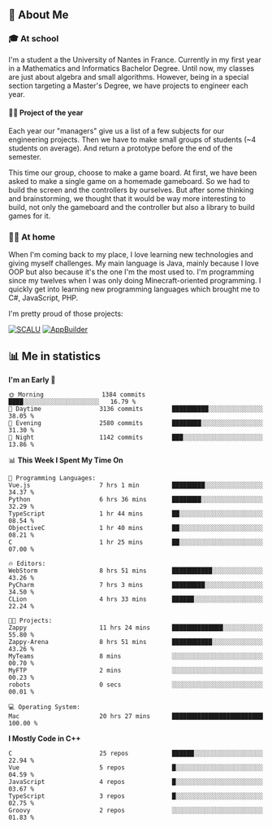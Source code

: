 ## 👀 About Me

### 🎓 At school

I'm a student a the University of Nantes in France. Currently in my first year in a Mathematics and Informatics Bachelor Degree. Until now, my classes are just about algebra and small algorithms. However, being in a special section targeting a Master's Degree, we have projects to engineer each year. 

#### 🔧🔬 Project of the year

Each year our "managers" give us a list of a few subjects for our engineering projects. Then we have to make small groups of students (~4 students on average). And return a prototype before the end of the semester.

This time our group, choose to make a game board. At first, we have been asked to make a single game on a homemade gameboard. So we had to build the screen and the controllers by ourselves. 
But after some thinking and brainstorming, we thought that it would be way more interesting to build, not only the gameboard and the controller but also a library to build games for it.

### 👨‍💻 At home

When I'm coming back to my place, I love learning new technologies and giving myself challenges. My main language is Java, mainly because I love OOP but also because it's the one I'm the most used to. I'm programming since my twelves when I was only doing Minecraft-oriented programming.  I quickly get into learning new programming languages which brought me to C#, JavaScript, PHP. 

I'm pretty proud of those projects:

[![SCALU](https://github-readme-stats.vercel.app/api/pin?username=renardfute&repo=SCALU)](https://github.com/renardfute/scalu)
[![AppBuilder](https://github-readme-stats.vercel.app/api/pin?username=pulsedev2&repo=AppBuilder)](https://github.com/pulsedev2/AppBuilder)

## 📊 Me in statistics
<!--START_SECTION:waka-->
**I'm an Early 🐤** 

```text
🌞 Morning                1384 commits        ████░░░░░░░░░░░░░░░░░░░░░   16.79 % 
🌆 Daytime                3136 commits        ██████████░░░░░░░░░░░░░░░   38.05 % 
🌃 Evening                2580 commits        ████████░░░░░░░░░░░░░░░░░   31.30 % 
🌙 Night                  1142 commits        ███░░░░░░░░░░░░░░░░░░░░░░   13.86 % 
```


📊 **This Week I Spent My Time On** 

```text
💬 Programming Languages: 
Vue.js                   7 hrs 1 min         █████████░░░░░░░░░░░░░░░░   34.37 % 
Python                   6 hrs 36 mins       ████████░░░░░░░░░░░░░░░░░   32.29 % 
TypeScript               1 hr 44 mins        ██░░░░░░░░░░░░░░░░░░░░░░░   08.54 % 
ObjectiveC               1 hr 40 mins        ██░░░░░░░░░░░░░░░░░░░░░░░   08.21 % 
C                        1 hr 25 mins        ██░░░░░░░░░░░░░░░░░░░░░░░   07.00 % 

🔥 Editors: 
WebStorm                 8 hrs 51 mins       ███████████░░░░░░░░░░░░░░   43.26 % 
PyCharm                  7 hrs 3 mins        █████████░░░░░░░░░░░░░░░░   34.50 % 
CLion                    4 hrs 33 mins       ██████░░░░░░░░░░░░░░░░░░░   22.24 % 

🐱‍💻 Projects: 
Zappy                    11 hrs 24 mins      ██████████████░░░░░░░░░░░   55.80 % 
Zappy-Arena              8 hrs 51 mins       ███████████░░░░░░░░░░░░░░   43.26 % 
MyTeams                  8 mins              ░░░░░░░░░░░░░░░░░░░░░░░░░   00.70 % 
MyFTP                    2 mins              ░░░░░░░░░░░░░░░░░░░░░░░░░   00.23 % 
robots                   0 secs              ░░░░░░░░░░░░░░░░░░░░░░░░░   00.01 % 

💻 Operating System: 
Mac                      20 hrs 27 mins      █████████████████████████   100.00 % 
```

**I Mostly Code in C++** 

```text
C                        25 repos            ██████░░░░░░░░░░░░░░░░░░░   22.94 % 
Vue                      5 repos             █░░░░░░░░░░░░░░░░░░░░░░░░   04.59 % 
JavaScript               4 repos             █░░░░░░░░░░░░░░░░░░░░░░░░   03.67 % 
TypeScript               3 repos             █░░░░░░░░░░░░░░░░░░░░░░░░   02.75 % 
Groovy                   2 repos             ░░░░░░░░░░░░░░░░░░░░░░░░░   01.83 % 
```




<!--END_SECTION:waka-->
